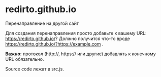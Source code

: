 # redirto.github.io
Перенаправление на другой сайт

Для создания перенаправления просто добавьте к вашему URL: https://redirto.github.io/?
Должно получится что-то вроде https://redirto.github.io/?https://example.com .

**Важно:** протокол (http://, https:// или другие) добавлять к конечному URL обязательно.

Source code лежат в src.js.